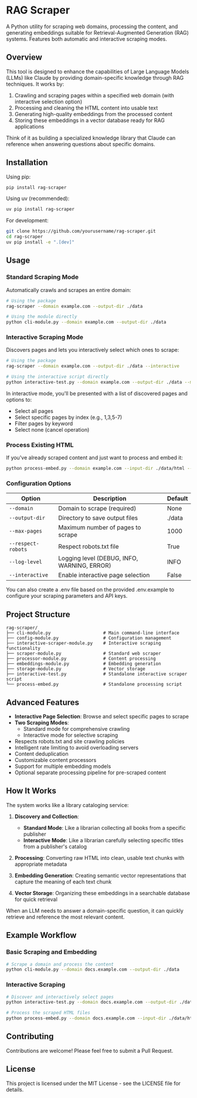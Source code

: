 # RAG Scraper

A Python utility for scraping web domains, processing the content, and generating embeddings suitable for Retrieval-Augmented Generation (RAG) systems. Features both automatic and interactive scraping modes.

## Overview

This tool is designed to enhance the capabilities of Large Language Models (LLMs) like Claude by providing domain-specific knowledge through RAG techniques. It works by:

1. Crawling and scraping pages within a specified web domain (with interactive selection option)
2. Processing and cleaning the HTML content into usable text
3. Generating high-quality embeddings from the processed content
4. Storing these embeddings in a vector database ready for RAG applications

Think of it as building a specialized knowledge library that Claude can reference when answering questions about specific domains.

## Installation

Using pip:
```bash
pip install rag-scraper
```

Using uv (recommended):
```bash
uv pip install rag-scraper
```

For development:
```bash
git clone https://github.com/yourusername/rag-scraper.git
cd rag-scraper
uv pip install -e ".[dev]"
```

## Usage

### Standard Scraping Mode

Automatically crawls and scrapes an entire domain:

```bash
# Using the package
rag-scraper --domain example.com --output-dir ./data

# Using the module directly
python cli-module.py --domain example.com --output-dir ./data
```

### Interactive Scraping Mode

Discovers pages and lets you interactively select which ones to scrape:

```bash
# Using the package
rag-scraper --domain example.com --output-dir ./data --interactive

# Using the interactive script directly
python interactive-test.py --domain example.com --output-dir ./data --max-pages 100
```

In interactive mode, you'll be presented with a list of discovered pages and options to:
- Select all pages
- Select specific pages by index (e.g., 1,3,5-7)
- Filter pages by keyword
- Select none (cancel operation)

### Process Existing HTML

If you've already scraped content and just want to process and embed it:

```bash
python process-embed.py --domain example.com --input-dir ./data/html --output-dir ./data
```

### Configuration Options

| Option | Description | Default |
|--------|-------------|---------|
| `--domain` | Domain to scrape (required) | None |
| `--output-dir` | Directory to save output files | ./data |
| `--max-pages` | Maximum number of pages to scrape | 1000 |
| `--respect-robots` | Respect robots.txt file | True |
| `--log-level` | Logging level (DEBUG, INFO, WARNING, ERROR) | INFO |
| `--interactive` | Enable interactive page selection | False |

You can also create a .env file based on the provided .env.example to configure your scraping parameters and API keys.

## Project Structure

```
rag-scraper/
├── cli-module.py                    # Main command-line interface
├── config-module.py                 # Configuration management
├── interactive-scraper-module.py    # Interactive scraping functionality
├── scraper-module.py                # Standard web scraper
├── processor-module.py              # Content processing
├── embeddings-module.py             # Embedding generation
├── storage-module.py                # Vector storage
├── interactive-test.py              # Standalone interactive scraper script
└── process-embed.py                 # Standalone processing script
```

## Advanced Features

- **Interactive Page Selection**: Browse and select specific pages to scrape
- **Two Scraping Modes**: 
  - Standard mode for comprehensive crawling
  - Interactive mode for selective scraping
- Respects robots.txt and site crawling policies
- Intelligent rate limiting to avoid overloading servers
- Content deduplication
- Customizable content processors
- Support for multiple embedding models
- Optional separate processing pipeline for pre-scraped content

## How It Works

The system works like a library cataloging service:

1. **Discovery and Collection**:
   - **Standard Mode**: Like a librarian collecting all books from a specific publisher
   - **Interactive Mode**: Like a librarian carefully selecting specific titles from a publisher's catalog

2. **Processing**: Converting raw HTML into clean, usable text chunks with appropriate metadata

3. **Embedding Generation**: Creating semantic vector representations that capture the meaning of each text chunk

4. **Vector Storage**: Organizing these embeddings in a searchable database for quick retrieval

When an LLM needs to answer a domain-specific question, it can quickly retrieve and reference the most relevant content.

## Example Workflow

### Basic Scraping and Embedding
```bash
# Scrape a domain and process the content
python cli-module.py --domain docs.example.com --output-dir ./data
```

### Interactive Scraping
```bash
# Discover and interactively select pages
python interactive-test.py --domain docs.example.com --output-dir ./data --max-pages 50

# Process the scraped HTML files
python process-embed.py --domain docs.example.com --input-dir ./data/html --output-dir ./data
```

## Contributing

Contributions are welcome! Please feel free to submit a Pull Request.

## License

This project is licensed under the MIT License - see the LICENSE file for details.